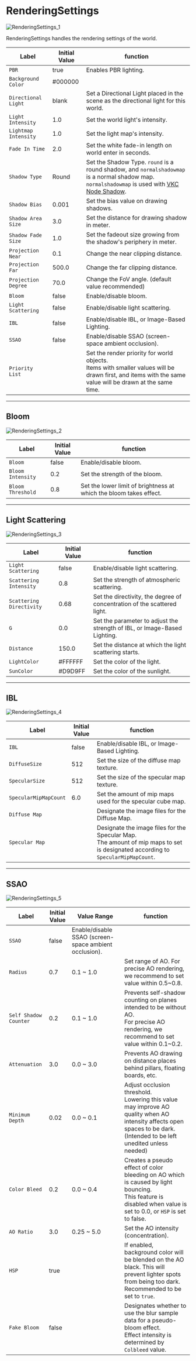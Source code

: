 # RenderingSettings

![RenderingSettings_1](./img/RenderingSettings_1.jpg)

RenderingSettings handles the rendering settings of the world.

|  Label | Initial Value | function |
| ----   | ---- | ---- |
|  `PBR` | true |  Enables PBR lighting. |
| `Background Color` | #000000 | |
| `Directional Light` | blank | Set a Directional Light placed in the scene as the directional light for this world. |
| `Light Intensity` | 1.0 | Set the world light's intensity. |
| `Lightmap Intensity` | 1.0 | Set the light map's intensity. |
| `Fade In Time` | 2.0 | Set the white fade-in length on world enter in seconds.|
| `Shadow Type`| Round | Set the Shadow Type. `round` is a round shadow, and `normalshadowmap` is a normal shadow map. <br>`normalshadowmap` is used with [VKC Node Shadow](../VKCComponents/VKCNodeShadow.md).|
| `Shadow Bias` | 0.001 | Set the bias value on drawing shadows.|
| `Shadow Area Size` | 3.0 | Set the distance for drawing shadow in meter.|
| `Shadow Fade Size` | 1.0 |Set the fadeout size growing from the shadow's periphery in meter. |
|  `Projection Near`  | 0.1 | Change the near clipping distance.  |
|  `Projection Far`  | 500.0 | Change the far clipping distance.  |
|  `Projection Degree`  | 70.0 | Change the FoV angle. (default value recommended) |
| `Bloom` | false | Enable/disable bloom. |
| `Light Scattering` | false | Enable/disable light scattering. |
| `IBL` | false | Enable/disable IBL, or Image-Based Lighting. |
| `SSAO` | false | Enable/disable SSAO (screen-space ambient occlusion).|
| `Priority List` | | Set the render priority for world objects. <br> Items with smaller values will be drawn first, and items with the same value will be drawn at the same time. |

---

## Bloom

![RenderingSettings_2](./img/RenderingSettings_2.jpg)

|  Label | Initial Value | function |
| ----   | ---- | ---- |
| `Bloom` | false | Enable/disable bloom. |
| `Bloom Intensity` | 0.2 | Set the strength of the bloom. |
| `Bloom Threshold` | 0.8 | Set the lower limit of brightness at which the bloom takes effect. |

---

## Light Scattering

![RenderingSettings_3](./img/RenderingSettings_3.jpg)

|  Label | Initial Value | function |
| ----   | ---- | ---- |
| `Light Scattering` | false | Enable/disable light scattering. |
| `Scattering Intensity` | 0.8 | Set the strength of atmospheric scattering. |
| `Scattering Directivity` | 0.68 | Set the directivity, the degree of concentration of the scattered light. |
| `G` | 0.0 | Set the parameter to adjust the strength of IBL, or Image-Based Lighting. |
| `Distance` | 150.0 | Set the distance at which the light scattering starts. |
| `LightColor` | #FFFFFF | Set the color of the light. |
| `SunColor` | #D9D9FF | Set the color of the sunlight. |

---

## IBL

![RenderingSettings_4](./img/RenderingSettings_4.jpg)

|  Label | Initial Value | function |
| ----   | ---- | ---- |
| `IBL` | false | Enable/disable IBL, or Image-Based Lighting. |
| `DiffuseSize` | 512 | Set the size of the diffuse map texture. |
| `SpecularSize` | 512 | Set the size of the specular map texture. |
| `SpecularMipMapCount` | 6.0 | Set the amount of mip maps used for the specular cube map. |
| `Diffuse Map` | | Designate the image files for the Diffuse Map. |
| `Specular Map` | | Designate the image files for the Specular Map. <br> The amount of mip maps to set is designated according to `SpecularMipMapCount`. |

---

## SSAO

![RenderingSettings_5](./img/RenderingSettings_5.jpg)

|  Label | Initial Value | Value Range | function |
| ----   | ---- | ---- | ---- |
| `SSAO` | false | Enable/disable SSAO (screen-space ambient occlusion).|
| `Radius` | 0.7 | 0.1 ~ 1.0 | Set range of AO. For precise AO rendering, we recommend to set value within 0.5~0.8. |
| `Self Shadow Counter` | 0.2 | 0.1 ~ 1.0 | Prevents self-shadow counting on planes intended to be without AO. <br>For precise AO rendering, we recommend to set value within 0.1~0.2. |
| `Attenuation` | 3.0 | 0.0 ~ 3.0 | Prevents AO drawing on distance places behind pillars, floating boards, etc. |
| `Minimum Depth` | 0.02 | 0.0 ~ 0.1 | Adjust occlusion threshold. <br> Lowering this value may improve AO quality when AO intensity affects open spaces to be dark. (Intended to be left unedited unless needed)  |
| `Color Bleed` | 0.2 |  0.0 ~ 0.4 | Creates a pseudo effect of color bleeding on AO which is caused by light bouncing.<br> This feature is disabled when value is set to 0.0, or `HSP` is set to false.  |
| `AO Ratio` | 3.0 | 0.25 ~ 5.0 | Set the AO intensity (concentration). |
| `HSP` | true | | If enabled, background color will be blended on the AO black. This will prevent lighter spots from being too dark.<br> Recommended to be set to `true`. |
| `Fake Bloom` | false | | Designates whether to use the blur sample data for a pseudo-bloom effect. <br> Effect intensity is determined by `Colbleed` value. |
